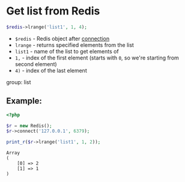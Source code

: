 # Get list from Redis

```php
$redis->lrange('list1', 1, 4);
```

- `$redis` - Redis object after [connection](/php-redis/how-to-connect-to-redis)
- `lrange` - returns specified elements from the list
- `list1` - name of the list to get elements of
- `1,` - index of the first element (starts with `0`, so we're starting from second element)
- `4)` - index of the last element

group: list

## Example: 
```php
<?php

$r = new Redis(); 
$r->connect('127.0.0.1', 6379);

print_r($r->lrange('list1', 1, 2));
```
```
Array
(
    [0] => 2
    [1] => 1
)

```

